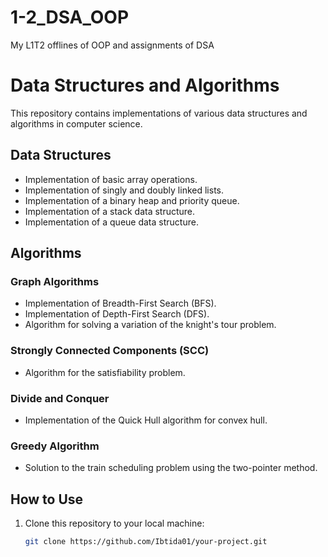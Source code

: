 # 1-2_DSA_OOP
My L1T2 offlines of OOP and assignments of DSA
# Data Structures and Algorithms

This repository contains implementations of various data structures and algorithms in computer science.

## Data Structures

-  Implementation of basic array operations.
-  Implementation of singly and doubly linked lists.
-  Implementation of a binary heap and priority queue.
-  Implementation of a stack data structure.
-  Implementation of a queue data structure.

## Algorithms

### Graph Algorithms

-  Implementation of Breadth-First Search (BFS).
-  Implementation of Depth-First Search (DFS).
-  Algorithm for solving a variation of the knight's tour problem.

### Strongly Connected Components (SCC)

-  Algorithm for the satisfiability problem.

### Divide and Conquer

-  Implementation of the Quick Hull algorithm for convex hull.

### Greedy Algorithm

-  Solution to the train scheduling problem using the two-pointer method.

## How to Use

1. Clone this repository to your local machine:

   ```bash
   git clone https://github.com/Ibtida01/your-project.git
